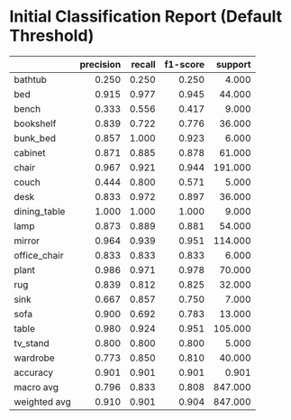 # Initial Classification Report (Default Threshold)

|              |   precision |   recall |   f1-score |   support |
|:-------------|------------:|---------:|-----------:|----------:|
| bathtub      |       0.250 |    0.250 |      0.250 |     4.000 |
| bed          |       0.915 |    0.977 |      0.945 |    44.000 |
| bench        |       0.333 |    0.556 |      0.417 |     9.000 |
| bookshelf    |       0.839 |    0.722 |      0.776 |    36.000 |
| bunk_bed     |       0.857 |    1.000 |      0.923 |     6.000 |
| cabinet      |       0.871 |    0.885 |      0.878 |    61.000 |
| chair        |       0.967 |    0.921 |      0.944 |   191.000 |
| couch        |       0.444 |    0.800 |      0.571 |     5.000 |
| desk         |       0.833 |    0.972 |      0.897 |    36.000 |
| dining_table |       1.000 |    1.000 |      1.000 |     9.000 |
| lamp         |       0.873 |    0.889 |      0.881 |    54.000 |
| mirror       |       0.964 |    0.939 |      0.951 |   114.000 |
| office_chair |       0.833 |    0.833 |      0.833 |     6.000 |
| plant        |       0.986 |    0.971 |      0.978 |    70.000 |
| rug          |       0.839 |    0.812 |      0.825 |    32.000 |
| sink         |       0.667 |    0.857 |      0.750 |     7.000 |
| sofa         |       0.900 |    0.692 |      0.783 |    13.000 |
| table        |       0.980 |    0.924 |      0.951 |   105.000 |
| tv_stand     |       0.800 |    0.800 |      0.800 |     5.000 |
| wardrobe     |       0.773 |    0.850 |      0.810 |    40.000 |
| accuracy     |       0.901 |    0.901 |      0.901 |     0.901 |
| macro avg    |       0.796 |    0.833 |      0.808 |   847.000 |
| weighted avg |       0.910 |    0.901 |      0.904 |   847.000 |